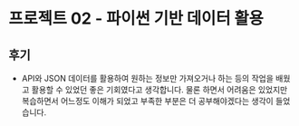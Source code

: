 # 프로젝트 02 - 파이썬 기반 데이터 활용

## 후기

- API와 JSON 데이터를 활용하여 원하는 정보만 가져오거나 하는 등의 작업을 배웠고 활용할 수 있었던 좋은 기회였다고 생각합니다. 물론 하면서 어려움은 있었지만 복습하면서 어느정도 이해가 되었고 부족한 부분은 더 공부해야겠다는 생각이 들었습니다.